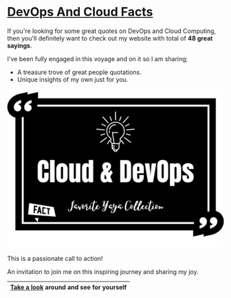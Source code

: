 # [DevOps And Cloud Facts](https://devops.ya-ya.tech)

If you're looking for some great quotes on DevOps and Cloud Computing, then you'll definitely want to check out my website with total of **48 great sayings**.

I've been fully engaged in this voyage and on it so I am sharing;

- A treasure trove of great people quotations.
- Unique insights of my own just for you.


<img class="img" src="assets/theme.png" alt="TITLE">


This is a passionate call to action! 

An invitation to join me on this inspiring journey and sharing my joy.

|[Take a look](https://devops.ya-ya.tech) around and see for yourself
|---|




            
